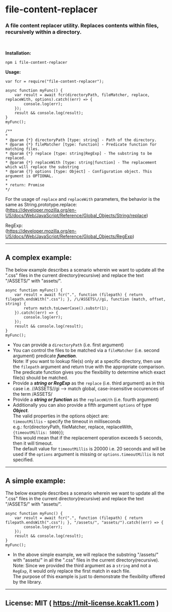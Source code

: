 # file-content-replacer

### A file content replacer utility. Replaces contents within files, recursively within a directory.

<br/>

**Installation:**

```
npm i file-content-replacer
```

**Usage:**

```
var fcr = require("file-content-replacer");
```

```
async function myFunc() {
    var result = await fcr(directoryPath, fileMatcher, replace, replaceWith, options).catch((err) => {
        console.log(err);
    });
    result && console.log(result);
}
myFunc();

/**
* 
* @param {*} directoryPath [type: string] - Path of the directory.
* @param {*} fileMatcher [type: function] - Predicate function for matching files.
* @param {*} replace [type: string|RegExp] - The substring to be replaced.
* @param {*} replaceWith [type: string|function] - The replacement which will replace the substring
* @param {?} options [type: Object] - Configuration object. This argument is OPTIONAL.
*
* return: Promise
*/
```

For the usage of `replace` and `replaceWith` parameters, the behavior is the same as String.prototype.replace:  
(https://developer.mozilla.org/en-US/docs/Web/JavaScript/Reference/Global_Objects/String/replace)

RegExp:  
(https://developer.mozilla.org/en-US/docs/Web/JavaScript/Reference/Global_Objects/RegExp)

---

## A complex example:  
The below example describes a scenario wherein we want to update all the ".css" files in the current directory(recursive) and replace the text "/ASSETS/" with "assets/".
```
async function myFunc() {
    var result = await fcr(".", function (filepath) { return filepath.endsWith(".css"); }, /\/ASSETS\//gi, function (match, offset, string) {
        return match.toLowerCase().substr(1);
    }).catch((err) => {
        console.log(err);
    });
    result && console.log(result);
}
myFunc();
```
- You can provide a `directoryPath` (i.e. first argument)
- You can control the files to be matched via a `fileMatcher` (i.e. second argument) predicate _**function**_.  
Note: If you want to lookup file(s) only at a specific directory, then use the `filepath` argument and return true with the appropriate comparison.  
The predicate function gives you the flexibility to determine which exact file(s) should be matched.
- Provide a _**string or RegExp**_ as the `replace` (i.e. third argument) as in this case i.e. /\/ASSETS\//gi --> match global, case-insensitive occurences of the term /ASSETS/
- Provide a _**string or function**_ as the `replaceWith` (i.e. fourth argument)
- Additionally you can also provide a fifth argument `options` of type _**Object**_.  
The valid properties in the options object are:  
`timeoutMillis` - specify the timeout in milliseconds  
e.g.: fcr(directoryPath, fileMatcher, replace, replaceWith, `{timeoutMillis: 5000}`);  
This would mean that if the replacement operation exceeds 5 seconds, then it will timeout.  
The default value for `timeoutMillis` is 20000 i.e. 20 seconds and will be used if the `options` argument is missing or `options.timeoutMillis` is not specified.

---

## A simple example:  
The below example describes a scenario wherein we want to update all the ".css" files in the current directory(recursive) and replace the text "/ASSETS/" with "assets/".
```
async function myFunc() {
    var result = await fcr(".", function (filepath) { return filepath.endsWith(".css"); }, "/assets/", "assets/").catch((err) => {
        console.log(err);
    });
    result && console.log(result);
}
myFunc();
```
 - In the above simple example, we will replace the substring "/assets/" with "assets/" in all the ".css" files in the current directory(recursive).  
 Note: Since we provided the third argument as a `string` and not a `RegExp`, it would only replace the first match in each file.  
 The purpose of this example is just to demonstrate the flexibility offered by the library.

---

## License: MIT ( https://mit-license.kcak11.com )

